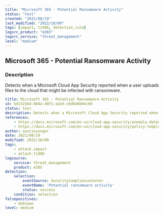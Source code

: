 ```yaml
---
title: "Microsoft 365 - Potential Ransomware Activity"
status: "test"
created: "2021/08/19"
last_modified: "2022/10/09"
tags: [impact, t1486, detection_rule]
logsrc_product: "m365"
logsrc_service: "threat_management"
level: "medium"
---
```


## Microsoft 365 - Potential Ransomware Activity

### Description

Detects when a Microsoft Cloud App Security reported when a user uploads files to the cloud that might be infected with ransomware.

```yml
title: Microsoft 365 - Potential Ransomware Activity
id: bd132164-884a-48f1-aa2d-c6d646b04c69
status: test
description: Detects when a Microsoft Cloud App Security reported when a user uploads files to the cloud that might be infected with ransomware.
references:
    - https://docs.microsoft.com/en-us/cloud-app-security/anomaly-detection-policy
    - https://docs.microsoft.com/en-us/cloud-app-security/policy-template-reference
author: austinsonger
date: 2021/08/19
modified: 2022/10/09
tags:
    - attack.impact
    - attack.t1486
logsource:
    service: threat_management
    product: m365
detection:
    selection:
        eventSource: SecurityComplianceCenter
        eventName: 'Potential ransomware activity'
        status: success
    condition: selection
falsepositives:
    - Unknown
level: medium

```
